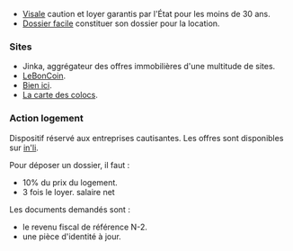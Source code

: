 * [Visale](https://www.visale.fr/) caution et loyer garantis par l'État pour les moins de 30 ans.
* [Dossier facile](https://www.dossierfacile.fr/) constituer son dossier pour la location.

### Sites

* Jinka, aggrégateur des offres immobilières d'une multitude de sites.
* [LeBonCoin](https://www.leboncoin.fr/).
* [Bien ici](https://www.bienici.com/).
* [La carte des colocs](https://www.lacartedescolocs.fr/).

### Action logement

Dispositif réservé aux entreprises cautisantes. Les offres sont disponibles sur [in'li](https://inli.com/).

Pour déposer un dossier, il faut :

* 10% du prix du logement.
* 3 fois le loyer. salaire net

Les documents demandés sont :

* le revenu fiscal de référence N-2.
* une pièce d'identité à jour.
